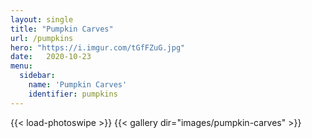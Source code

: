 ```yaml
---
layout: single
title: "Pumpkin Carves"
url: /pumpkins
hero: "https://i.imgur.com/tGfFZuG.jpg"
date:   2020-10-23
menu:
  sidebar:
    name: 'Pumpkin Carves'
    identifier: pumpkins
---
```

{{< load-photoswipe >}}
{{< gallery dir="images/pumpkin-carves" >}}
